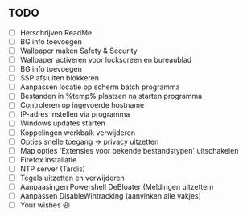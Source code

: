 ## TODO
- [ ] Herschrijven ReadMe
- [ ] BG info toevoegen
- [ ] Wallpaper maken Safety & Security
- [ ] Wallpaper activeren voor lockscreen en bureaublad
- [ ] BG info toevoegen
- [ ] SSP  afsluiten blokkeren
- [ ] Aanpassen locatie op scherm batch programma
- [ ] Bestanden in %temp% plaatsen na starten programma
- [ ] Controleren op ingevoerde hostname
- [ ] IP-adres instellen via programma
- [ ] Windows updates starten
- [ ] Koppelingen werkbalk verwijderen
- [ ] Opties snelle toegang -> privacy uitzetten
- [ ] Map opties 'Extensies voor bekende bestandstypen' uitschakelen
- [ ] Firefox installatie
- [ ] NTP server (Tardis)
- [ ] Tegels uitzetten en verwijderen
- [ ] Aanpaasingen Powershell DeBloater (Meldingen uitzetten)
- [ ] Aanpassen DisableWintracking (aanvinken alle vakjes)
- [ ] Your wishes :smiley: